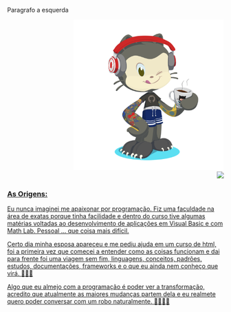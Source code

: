 
<div>
  <p align="left" display="inline-block"> Paragrafo a esquerda </p>
  <div display="inline-block" align="right" max-width="600px">
      <img src="https://github.com/ismaelBZ/ismaelBZ/blob/main/octocat-1696444939658.png" width="350" display="inline" text-align="center"/>
    <div>
      <a href="https://github.com/ismaelBZ">
      <img loading="lazy" height="200" src="https://github-readme-stats.vercel.app/api/top-langs/?username=ismaelBZ&layout=compact&langs_count=7&theme=tokyonight" display="inline"/>
    </div>
  </div>
</div>


### As Origens:

  Eu nunca imaginei me apaixonar por programação. Fiz uma faculdade na área de exatas porque tinha facilidade e dentro do curso tive algumas matérias voltadas ao desenvolvimento de aplicações em Visual Basic e com Math Lab. Pessoal ... que coisa mais difícil. 
  
  Certo dia minha esposa apareceu e me pediu ajuda em um curso de html, foi a primeira vez que comecei a entender como as coisas funcionam e dai para frente foi uma viagem sem fim, linguagens, conceitos, padrões, estudos, documentações, frameworks e o que eu ainda nem conheço que virá. 🤣🤣🤣
  
  Algo que eu almejo com a programação é poder ver a transformação, acredito que atualmente as maiores mudanças partem dela e eu realmete quero poder conversar com um robo naturalmente. 🤖😅😅😅
